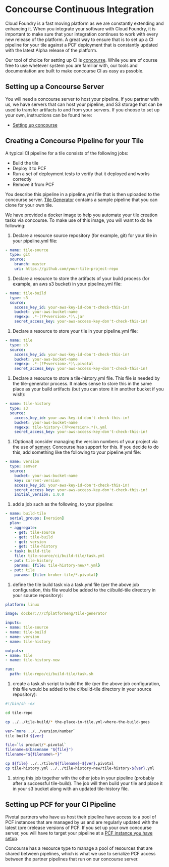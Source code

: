 # Concourse Continuous Integration

Cloud Foundry is a fast moving platform as we are constantly extending and
enhancing it. When you integrate your software with Cloud Foundry, it is
important to make sure that your integration continues to work with every
new release of the platform. A great way to ensure that is to set up a CI
pipeline for your tile against a PCF deployment that is constantly updated
with the latest Alpha release of the platform.

Our tool of choice for setting up CI is [concourse](http://concourse.ci/).
While you are of course free to use whetever system you are familiar with,
our tools and documentation are built to make concourse CI as easy as
pssoble.

<a name="server"></a> 
## Setting up a Concourse Server

You will need a concourse server to host your pipeline. If you partner with
us, we have servers that can host your pipeline, and S3 storage that can be
used to transfer artifacts to and from your servers. If you choose to set
up your own, instructions can be found here:

- [Setting up concourse](http://concourse.ci/setting-up.html)

<a name="pipeline"></a> 
## Creating a Concourse Pipeline for your Tile

A typical CI pipeline for a tile consists of the following jobs:

- Build the tile
- Deploy it to PCF
- Run a set of deployment tests to verify that it deployed and works correctly
- Remove it from PCF

You describe this pipeline in a pipeline.yml file that is then uploaded to the
concourse server. [Tile Generator](tile-generator.md) contains a sample
pipeline that you can clone for your own tile. 

We have provided a docker image to help you automate your tile creation tasks via concourse. 
To make use of this image, you will want to do he following:

1. Declare a resource source repository (for example, git) for your tile in your pipeline.yml file:

  ```yml
  - name: tile-source
    type: git
    source:
      branch: master
      uri: https://github.com/your-tile-project-repo
  ```
1. Declare a resource to store the artifacts of your build process (for example, an aws s3
bucket) in your pipeline.yml file:

  ```yml
  - name: tile-build
    type: s3
    source:
      access_key_id: your-aws-key-id-don't-check-this-in!
      bucket: your-aws-bucket-name
      regexp: .*-(?P<version>.*)\.jar
      secret_access_key: your-aws-access-key-don't-check-this-in!
  ```
1. Declare a resource to store your tile in your pipeline.yml file:

  ```yml
  - name: tile
    type: s3
    source:
      access_key_id: your-aws-key-id-don't-check-this-in!
      bucket: your-aws-bucket-name
      regexp: .*-(?P<version>.*)\.pivotal
      secret_access_key: your-aws-access-key-don't-check-this-in!
  ```
1. Declare a resource to store a tile-history.yml file. This file is needed by the tile-generator process.
It makes sense to store this in the same place as your build artifacts (but you can store it in another bucket if you wish):

  ```yml
  - name: tile-history
    type: s3
    source:
      access_key_id: your-aws-key-id-don't-check-this-in!
      bucket: your-aws-bucket-name
      regexp: tile-history-(?P<version>.*)\.yml
      secret_access_key: your-aws-access-key-don't-check-this-in!
  ```
1. (Optional) consider managing the version numbers of your project via the use of [semver](http://semver.org/). Concourse has
support for this. If you decide to do this, add something like the following to your pipeline.yml file:

  ```yml
  - name: version
    type: semver
    source:
      bucket: your-aws-bucket-name
      key: current-version
      access_key_id: your-aws-key-id-don't-check-this-in!
      secret_access_key: your-aws-access-key-don't-check-this-in!
      initial_version: 1.0.0
  ```
1. add a job such as the following, to your pipeline:

  ```yml
  - name: build-tile
    serial_groups: [version]
    plan:
    - aggregate:
      - get: tile-source
      - get: tile-build
      - get: version
      - get: tile-history
    - task: build-tile
      file: tile-source/ci/build-tile/task.yml
    - put: tile-history
      params: {file: tile-history-new/*.yml}
    - put: tile
      params: {file: broker-tile/*.pivotal}
  ```
1. define the tile build task via a task.yml file (per the above job configuration, this file would
be added to the ci/build-tile directory in your source repository):

  ```yml
  platform: linux
  
  image: docker:///cfplatformeng/tile-generator
  
  inputs:
  - name: tile-source
  - name: tile-build
  - name: version
  - name: tile-history
  
  outputs:
  - name: tile
  - name: tile-history-new
  
  run:
    path: tile-repo/ci/build-tile/task.sh
```
1. create a task.sh script to build the tile (per the above job configuration, this file would
be added to the ci/build-tile directory in your source repository):

  ```sh
  #!/bin/sh -ex
  
  cd tile-repo
  
  cp ../../tile-build/* the-place-in-tile.yml-where-the-build-goes
  
  ver=`more ../../version/number`
  tile build ${ver}
  
  file=`ls product/*.pivotal`
  filename=$(basename "${file}")
  filename="${filename%-*}"
  
  cp ${file} ../../tile/${filename}-${ver}.pivotal
  cp tile-history.yml ../../tile-history-new/tile-history-${ver}.yml
  ``` 
1. string this job together with the other jobs in your pipeline (probably after a successful tile-build).
The job will then build your tile and place it in your s3 bucket along with an updated tile-history file.


<a name="pool"></a> 
## Setting up PCF for your CI Pipeline

Pivotal partners who have us host their pipeline have access to a pool of PCF
instances that are managed by us and are regularly updated with the latest
(pre-)release versions of PCF. If you set up your own concourse server, you
will have to target your pipeline at a [PCF instance you have setup](setup-pcf.md).

Concourse has a resource type to manage a pool of resources that are shared
between pipelines, which is what we use to serialize PCF access between the
partner pipelines that run on our concourse server.
